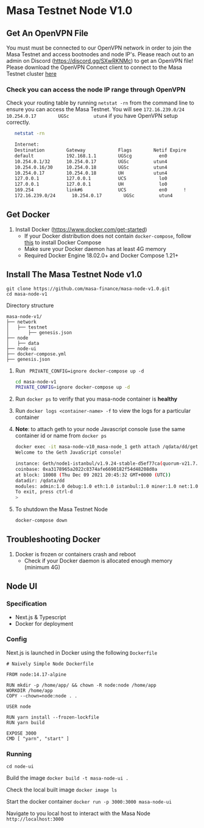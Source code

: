 # Masa Testnet Node V1.0

## Get An OpenVPN File
You must must be connected to our OpenVPN network in order to join the Masa Testnet and access bootnodes and node IP's. Please reach out to an admin on Discord (https://discord.gg/SXwRKNMc) to get an OpenVPN file! Please download the OpenVPN Connect client to connect to the Masa Testnet cluster [here](https://openvpn.net/vpn-client/)

### Check you can access the node IP range through OpenVPN
Check your routing table by running `netstat -rn` from the command line to ensure you can access the Masa Testnet. You will see `172.16.239.0/24      10.254.0.17        UGSc         utun4` if you have OpenVPN setup correctly. 
```sh
   netstat -rn

   Internet:
   Destination        Gateway            Flags        Netif Expire
   default            192.168.1.1        UGScg          en0       
   10.254.0.1/32      10.254.0.17        UGSc         utun4       
   10.254.0.16/30     10.254.0.18        UGSc         utun4       
   10.254.0.17        10.254.0.18        UH           utun4       
   127.0.0.1          127.0.0.1          UCS            lo0       
   127.0.0.1          127.0.0.1          UH             lo0       
   169.254            link#6             UCS            en0      !
   172.16.239.0/24      10.254.0.17        UGSc         utun4       
```

## Get Docker
1. Install Docker (https://www.docker.com/get-started)
    - If your Docker distribution does not contain `docker-compose`, follow [this](https://docs.docker.com/compose/install/) to install Docker Compose
    - Make sure your Docker daemon has at least 4G memory
    - Required Docker Engine 18.02.0+ and Docker Compose 1.21+


## Install The Masa Testnet Node v1.0

```
git clone https://github.com/masa-finance/masa-node-v1.0.git
cd masa-node-v1
```
Directory structure
```
masa-node-v1/
├── network
│   ├── testnet
│       ├── genesis.json
├── node
│   ├── data
├── node-ui
├── docker-compose.yml
├── genesis.json
```


1. Run ` PRIVATE_CONFIG=ignore docker-compose up -d`
   ```sh
   cd masa-node-v1
   PRIVATE_CONFIG=ignore docker-compose up -d
   ```
1. Run `docker ps` to verify that you masa-node container is **healthy**
1. Run `docker logs <container-name> -f` to view the logs for a particular container

1. __Note__: to attach geth to your node Javascript console (use the same container id or name from `docker ps`
   ```sh
   docker exec -it masa-node-v10_masa-node_1 geth attach /qdata/dd/geth.ipc
   Welcome to the Geth JavaScript console!

   instance: Geth/node1-istanbul/v1.9.24-stable-d5ef77ca(quorum-v21.7.1)/linux-amd64/go1.15.5
   coinbase: 0xa3178965a2022c8374afe6690182f54d48208d0a
   at block: 18008 (Thu Dec 09 2021 20:45:32 GMT+0000 (UTC))
   datadir: /qdata/dd
   modules: admin:1.0 debug:1.0 eth:1.0 istanbul:1.0 miner:1.0 net:1.0 personal:1.0 rpc:1.0 txpool:1.0 web3:1.0
   To exit, press ctrl-d
   > 

1. To shutdown the Masa Testnet Node
   ```sh
   docker-compose down
   ```

## Troubleshooting Docker
1. Docker is frozen or containers crash and reboot
    - Check if your Docker daemon is allocated enough memory (minimum 4G)

## Node UI
### Specification
- Next.js & Typescript
- Docker for deployment
### Config
Next.js is launched in Docker using the following `Dockerfile`

```
# Naively Simple Node Dockerfile

FROM node:14.17-alpine

RUN mkdir -p /home/app/ && chown -R node:node /home/app
WORKDIR /home/app
COPY --chown=node:node . .

USER node

RUN yarn install --frozen-lockfile
RUN yarn build

EXPOSE 3000
CMD [ "yarn", "start" ]
```
### Running
`cd node-ui`

Build the image
`docker build -t masa-node-ui .`

Check the local built image
`docker image ls`

Start the docker container
`docker run -p 3000:3000 masa-node-ui`

Navigate to you local host to interact with the Masa Node
`http://localhost:3000`